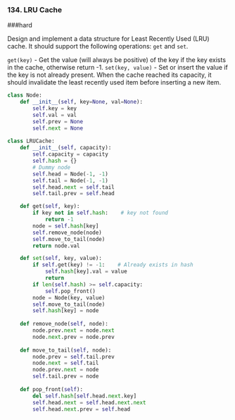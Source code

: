 ###  134. LRU Cache

###hard

Design and implement a data structure for Least Recently Used (LRU) cache. It should support the following operations: `get` and `set`.

`get(key)` - Get the value (will always be positive) of the key if the key exists in the cache, otherwise return -1.
`set(key, value)` - Set or insert the value if the key is not already present. When the cache reached its capacity, it should invalidate the least recently used item before inserting a new item.

```python
class Node:
    def __init__(self, key=None, val=None):
        self.key = key
        self.val = val
        self.prev = None
        self.next = None
        
class LRUCache:
    def __init__(self, capacity):
        self.capacity = capacity
        self.hash = {}
        # Dummy node
        self.head = Node(-1, -1)
        self.tail = Node(-1, -1)
        self.head.next = self.tail
        self.tail.prev = self.head

    def get(self, key):
        if key not in self.hash:    # key not found
            return -1
        node = self.hash[key]
        self.remove_node(node)
        self.move_to_tail(node)
        return node.val

    def set(self, key, value):
        if self.get(key) != -1:    # Already exists in hash
            self.hash[key].val = value
            return
        if len(self.hash) >= self.capacity:
            self.pop_front()
        node = Node(key, value)
        self.move_to_tail(node)
        self.hash[key] = node
    
    def remove_node(self, node):
        node.prev.next = node.next
        node.next.prev = node.prev
    
    def move_to_tail(self, node):
        node.prev = self.tail.prev
        node.next = self.tail
        node.prev.next = node
        self.tail.prev = node
    
    def pop_front(self):
        del self.hash[self.head.next.key]
        self.head.next = self.head.next.next
        self.head.next.prev = self.head
 
            
            
```

